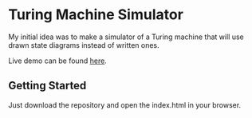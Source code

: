 # Turing Machine Simulator

My initial idea was to make a simulator of a Turing machine that will use drawn state diagrams instead of written ones. 

Live demo can be found [here](https://milenkoviclazar.github.io/turing/).

## Getting Started
Just download the repository and open the index.html in your browser.
